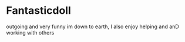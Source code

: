 # Fantasticdoll
outgoing and very funny im down to earth, I also enjoy helping and anD working with others 
